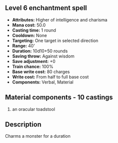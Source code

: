 ## Level 6 enchantment spell
- **Attributes:** Higher of intelligence and charisma
- **Mana cost:** 50.0
- **Casting time:** 1 round
- **Cooldown:** None
- **Targeting:** One target in selected direction
- **Range:** 40'
- **Duration:** 10d10+50 rounds
- **Saving throw:** Against wisdom
- **Save adjustment:** +0
- **Train chance:** 100%
- **Base write cost:** 80 charges
- **Write cost:** From half to full base cost
- **Components:** Verbal, Material
## Material components - 10 castings
1. an oracular toadstool
## Description
Charms a monster for a duration
